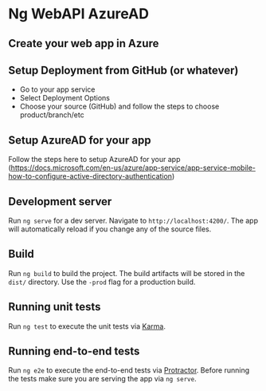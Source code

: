 # Ng WebAPI AzureAD

## Create your web app in Azure

## Setup Deployment from GitHub (or whatever)

 - Go to your app service
 - Select Deployment Options
 - Choose your source (GitHub) and follow the steps to choose product/branch/etc

## Setup AzureAD for your app

Follow the steps here to setup AzureAD for your app (https://docs.microsoft.com/en-us/azure/app-service/app-service-mobile-how-to-configure-active-directory-authentication)

## Development server

Run `ng serve` for a dev server. Navigate to `http://localhost:4200/`. The app will automatically reload if you change any of the source files.

## Build

Run `ng build` to build the project. The build artifacts will be stored in the `dist/` directory. Use the `-prod` flag for a production build.

## Running unit tests

Run `ng test` to execute the unit tests via [Karma](https://karma-runner.github.io).

## Running end-to-end tests

Run `ng e2e` to execute the end-to-end tests via [Protractor](http://www.protractortest.org/).
Before running the tests make sure you are serving the app via `ng serve`.
